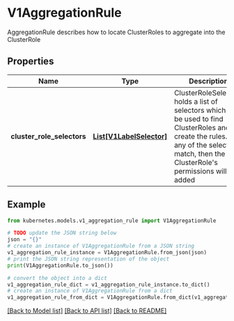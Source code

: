 # V1AggregationRule

AggregationRule describes how to locate ClusterRoles to aggregate into the ClusterRole

## Properties

Name | Type | Description | Notes
------------ | ------------- | ------------- | -------------
**cluster_role_selectors** | [**List[V1LabelSelector]**](V1LabelSelector.md) | ClusterRoleSelectors holds a list of selectors which will be used to find ClusterRoles and create the rules. If any of the selectors match, then the ClusterRole&#39;s permissions will be added | [optional] 

## Example

```python
from kubernetes.models.v1_aggregation_rule import V1AggregationRule

# TODO update the JSON string below
json = "{}"
# create an instance of V1AggregationRule from a JSON string
v1_aggregation_rule_instance = V1AggregationRule.from_json(json)
# print the JSON string representation of the object
print(V1AggregationRule.to_json())

# convert the object into a dict
v1_aggregation_rule_dict = v1_aggregation_rule_instance.to_dict()
# create an instance of V1AggregationRule from a dict
v1_aggregation_rule_from_dict = V1AggregationRule.from_dict(v1_aggregation_rule_dict)
```
[[Back to Model list]](../README.md#documentation-for-models) [[Back to API list]](../README.md#documentation-for-api-endpoints) [[Back to README]](../README.md)


